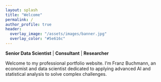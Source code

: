 ```yaml
---
layout: splash
title: "Welcome"
permalink: /
author_profile: true
header:
  overlay_image: "/assets/images/banner.jpg"
  overlay_color: "#5e616c"
---
```


**Senior Data Scientist** | **Consultant** | **Researcher**

Welcome to my professional portfolio website. I’m Franz Buchmann, an economist and data scientist dedicated to applying advanced AI and statistical analysis to solve complex challenges.